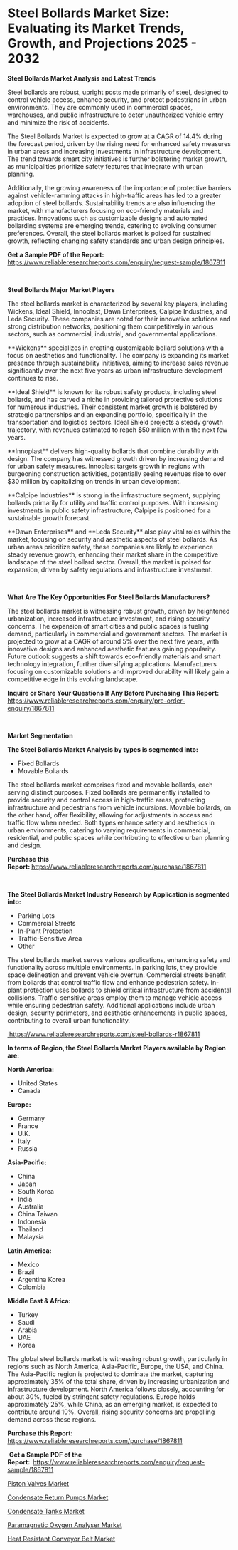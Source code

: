 <p><h1>Steel Bollards Market Size: Evaluating its Market Trends, Growth, and Projections 2025 - 2032</h1></p><p><strong>Steel Bollards Market Analysis and Latest Trends</strong></p>
<p><p>Steel bollards are robust, upright posts made primarily of steel, designed to control vehicle access, enhance security, and protect pedestrians in urban environments. They are commonly used in commercial spaces, warehouses, and public infrastructure to deter unauthorized vehicle entry and minimize the risk of accidents.</p><p>The Steel Bollards Market is expected to grow at a CAGR of 14.4% during the forecast period, driven by the rising need for enhanced safety measures in urban areas and increasing investments in infrastructure development. The trend towards smart city initiatives is further bolstering market growth, as municipalities prioritize safety features that integrate with urban planning.</p><p>Additionally, the growing awareness of the importance of protective barriers against vehicle-ramming attacks in high-traffic areas has led to a greater adoption of steel bollards. Sustainability trends are also influencing the market, with manufacturers focusing on eco-friendly materials and practices. Innovations such as customizable designs and automated bollarding systems are emerging trends, catering to evolving consumer preferences. Overall, the steel bollards market is poised for sustained growth, reflecting changing safety standards and urban design principles.</p></p>
<p><strong>Get a Sample PDF of the Report:&nbsp;</strong> <a href="https://www.reliableresearchreports.com/enquiry/request-sample/1867811?utm_campaign=83&utm_medium=2&utm_source=Github&utm_content=ia&utm_term=19022025&utm_id=steel-bollards">https://www.reliableresearchreports.com/enquiry/request-sample/1867811</a></p>
<p>&nbsp;</p>
<p><strong>Steel Bollards Major Market Players</strong></p>
<p><p>The steel bollards market is characterized by several key players, including Wickens, Ideal Shield, Innoplast, Dawn Enterprises, Calpipe Industries, and Leda Security. These companies are noted for their innovative solutions and strong distribution networks, positioning them competitively in various sectors, such as commercial, industrial, and governmental applications.</p><p>**Wickens** specializes in creating customizable bollard solutions with a focus on aesthetics and functionality. The company is expanding its market presence through sustainability initiatives, aiming to increase sales revenue significantly over the next five years as urban infrastructure development continues to rise.</p><p>**Ideal Shield** is known for its robust safety products, including steel bollards, and has carved a niche in providing tailored protective solutions for numerous industries. Their consistent market growth is bolstered by strategic partnerships and an expanding portfolio, specifically in the transportation and logistics sectors. Ideal Shield projects a steady growth trajectory, with revenues estimated to reach $50 million within the next few years.</p><p>**Innoplast** delivers high-quality bollards that combine durability with design. The company has witnessed growth driven by increasing demand for urban safety measures. Innoplast targets growth in regions with burgeoning construction activities, potentially seeing revenues rise to over $30 million by capitalizing on trends in urban development.</p><p>**Calpipe Industries** is strong in the infrastructure segment, supplying bollards primarily for utility and traffic control purposes. With increasing investments in public safety infrastructure, Calpipe is positioned for a sustainable growth forecast.</p><p>**Dawn Enterprises** and **Leda Security** also play vital roles within the market, focusing on security and aesthetic aspects of steel bollards. As urban areas prioritize safety, these companies are likely to experience steady revenue growth, enhancing their market share in the competitive landscape of the steel bollard sector. Overall, the market is poised for expansion, driven by safety regulations and infrastructure investment.</p></p>
<p>&nbsp;</p>
<p><strong>What Are The Key Opportunities For Steel Bollards Manufacturers?</strong></p>
<p><p>The steel bollards market is witnessing robust growth, driven by heightened urbanization, increased infrastructure investment, and rising security concerns. The expansion of smart cities and public spaces is fueling demand, particularly in commercial and government sectors. The market is projected to grow at a CAGR of around 5% over the next five years, with innovative designs and enhanced aesthetic features gaining popularity. Future outlook suggests a shift towards eco-friendly materials and smart technology integration, further diversifying applications. Manufacturers focusing on customizable solutions and improved durability will likely gain a competitive edge in this evolving landscape.</p></p>
<p><strong>Inquire or Share Your Questions If Any Before Purchasing This Report:</strong> <a href="https://www.reliableresearchreports.com/enquiry/pre-order-enquiry/1867811?utm_campaign=83&utm_medium=2&utm_source=Github&utm_content=ia&utm_term=19022025&utm_id=steel-bollards">https://www.reliableresearchreports.com/enquiry/pre-order-enquiry/1867811</a></p>
<p>&nbsp;</p>
<p><strong>Market Segmentation</strong></p>
<p><strong>The Steel Bollards Market Analysis by types is segmented into:</strong></p>
<p><ul><li>Fixed Bollards</li><li>Movable Bollards</li></ul></p>
<p><p>The steel bollards market comprises fixed and movable bollards, each serving distinct purposes. Fixed bollards are permanently installed to provide security and control access in high-traffic areas, protecting infrastructure and pedestrians from vehicle incursions. Movable bollards, on the other hand, offer flexibility, allowing for adjustments in access and traffic flow when needed. Both types enhance safety and aesthetics in urban environments, catering to varying requirements in commercial, residential, and public spaces while contributing to effective urban planning and design.</p></p>
<p><strong>Purchase this Report:&nbsp;</strong><a href="https://www.reliableresearchreports.com/purchase/1867811?utm_campaign=83&utm_medium=2&utm_source=Github&utm_content=ia&utm_term=19022025&utm_id=steel-bollards">https://www.reliableresearchreports.com/purchase/1867811</a></p>
<p>&nbsp;</p>
<p><strong>The Steel Bollards Market Industry Research by Application is segmented into:</strong></p>
<p><ul><li>Parking Lots</li><li>Commercial Streets</li><li>In-Plant Protection</li><li>Traffic-Sensitive Area</li><li>Other</li></ul></p>
<p><p>The steel bollards market serves various applications, enhancing safety and functionality across multiple environments. In parking lots, they provide space delineation and prevent vehicle overrun. Commercial streets benefit from bollards that control traffic flow and enhance pedestrian safety. In-plant protection uses bollards to shield critical infrastructure from accidental collisions. Traffic-sensitive areas employ them to manage vehicle access while ensuring pedestrian safety. Additional applications include urban design, security perimeters, and aesthetic enhancements in public spaces, contributing to overall urban functionality.</p></p>
<p><a href="https://www.reliableresearchreports.com/steel-bollards-r1867811?utm_campaign=83&utm_medium=2&utm_source=Github&utm_content=ia&utm_term=19022025&utm_id=steel-bollards">&nbsp;https://www.reliableresearchreports.com/steel-bollards-r1867811</a></p>
<p><strong>In terms of Region, the Steel Bollards Market Players available by Region are:</strong></p>
<p>
    <p> <strong> North America: </strong>
        <ul>
            <li>United States</li>
            <li>Canada</li>
        </ul>
        </p> 
    <p> <strong> Europe: </strong>
        <ul>
            <li>Germany</li>
            <li>France</li>
            <li>U.K.</li>
            <li>Italy</li>
            <li>Russia</li>
        </ul>
        </p> 
    <p> <strong> Asia-Pacific: </strong>
        <ul>
            <li>China</li>
            <li>Japan</li>
            <li>South Korea</li>
            <li>India</li>
            <li>Australia</li>
            <li>China Taiwan</li>
            <li>Indonesia</li>
            <li>Thailand</li>
            <li>Malaysia</li>
        </ul>
        </p> 
    <p> <strong> Latin America: </strong>
        <ul>
            <li>Mexico</li>
            <li>Brazil</li>
            <li>Argentina Korea</li>
            <li>Colombia</li>
        </ul>
        </p> 
    <p> <strong> Middle East & Africa: </strong>
        <ul>
            <li>Turkey</li>
            <li>Saudi</li>
            <li>Arabia</li>
            <li>UAE</li>
            <li>Korea</li>
        </ul>
    </p>
    </p>
<p><p>The global steel bollards market is witnessing robust growth, particularly in regions such as North America, Asia-Pacific, Europe, the USA, and China. The Asia-Pacific region is projected to dominate the market, capturing approximately 35% of the total share, driven by increasing urbanization and infrastructure development. North America follows closely, accounting for about 30%, fueled by stringent safety regulations. Europe holds approximately 25%, while China, as an emerging market, is expected to contribute around 10%. Overall, rising security concerns are propelling demand across these regions.</p></p>
<p><strong>Purchase this Report: </strong><a href="https://www.reliableresearchreports.com/purchase/1867811?utm_campaign=83&utm_medium=2&utm_source=Github&utm_content=ia&utm_term=19022025&utm_id=steel-bollards">https://www.reliableresearchreports.com/purchase/1867811</a></p>
<p>&nbsp;<strong>Get a Sample PDF of the Report:&nbsp;&nbsp;</strong><a href="https://www.reliableresearchreports.com/enquiry/request-sample/1867811?utm_campaign=83&utm_medium=2&utm_source=Github&utm_content=ia&utm_term=19022025&utm_id=steel-bollards">https://www.reliableresearchreports.com/enquiry/request-sample/1867811</a></p>
<p><strong></strong></p>
<p><p><a href="https://github.com/pidlisseas/Market-Research-Report-List-1/blob/main/piston-valves-market.md?utm_campaign=83&utm_medium=2&utm_source=Github&utm_content=ia&utm_term=19022025&utm_id=steel-bollards">Piston Valves Market</a></p><p><a href="https://github.com/moazugavate/Market-Research-Report-List-1/blob/main/condensate-return-pumps-market.md?utm_campaign=83&utm_medium=2&utm_source=Github&utm_content=ia&utm_term=19022025&utm_id=steel-bollards">Condensate Return Pumps Market</a></p><p><a href="https://github.com/slmagaddam/Market-Research-Report-List-1/blob/main/condensate-tanks-market.md?utm_campaign=83&utm_medium=2&utm_source=Github&utm_content=ia&utm_term=19022025&utm_id=steel-bollards">Condensate Tanks Market</a></p><p><a href="https://github.com/iroldilom/Market-Research-Report-List-1/blob/main/paramagnetic-oxygen-analyser-market.md?utm_campaign=83&utm_medium=2&utm_source=Github&utm_content=ia&utm_term=19022025&utm_id=steel-bollards">Paramagnetic Oxygen Analyser Market</a></p><p><a href="https://github.com/chkrselia/Market-Research-Report-List-1/blob/main/heat-resistant-conveyor-belt-market.md?utm_campaign=83&utm_medium=2&utm_source=Github&utm_content=ia&utm_term=19022025&utm_id=steel-bollards">Heat Resistant Conveyor Belt Market</a></p></p>